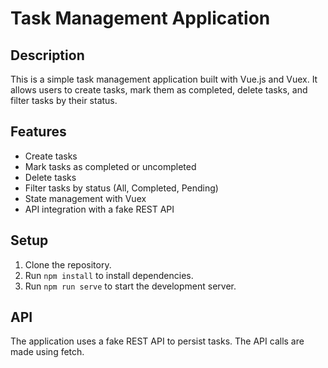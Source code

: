 # Task Management Application

## Description
This is a simple task management application built with Vue.js and Vuex. It allows users to create tasks, mark them as completed, delete tasks, and filter tasks by their status.

## Features
- Create tasks
- Mark tasks as completed or uncompleted
- Delete tasks
- Filter tasks by status (All, Completed, Pending)
- State management with Vuex
- API integration with a fake REST API

## Setup
1. Clone the repository.
2. Run `npm install` to install dependencies.
3. Run `npm run serve` to start the development server.

## API
The application uses a fake REST API to persist tasks. The API calls are made using fetch.
